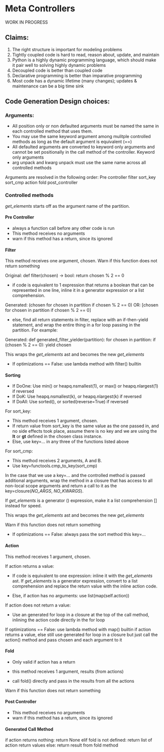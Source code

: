 # Meta Controllers

WORK IN PROGRESS

## Claims:

1) The right structure is important for modeling problems
2) Tightly coupled code is hard to read, reason about, update, and maintain
3) Python is a highly dynamic programming language, which should make it pair well to solving highly dynamic problems
4) Decoupled code is better than coupled code
5) Declarative programming is better than imparative programming
6) Most code has a dynamic lifetime (many changes); updates & maintenance can be a big time sink


## Code Generation Design choices:

### Arguments:

* All position only or non defaulted arguments must be named the same in each controlled method that uses them.
* You may use the same keyword argument among mulitple controlled methods as long as the default argument is equivalent (==)
* All defaulted arguments are converted to keyword only arguments and cannot be set positionally in the call method of the controller. Keyword only arguments 
* arg unpack and kwarg unpack must use the same name across all controlled methods

Arguments are resolved in the following order:
Pre controller
filter
sort_key
sort_cmp
action
fold
post_controller

### Controlled methods

*get_elements* starts off as the argument name of the partition.

#### Pre Controller

* always a function call before any other code is run
* This method receives no arguments
* warn if this method has a return, since its ignored

#### Filter

This method receives one argument, chosen.
Warn if this function does not return something

Original:
def filter(chosen) -> bool:
    return chosen % 2 == 0

* if code is equivalent to 1 expression that returns a boolean that can be represented in one line, inline it in a generator expression or a list comprehension.

Generated:
(chosen for chosen in partition if chosen % 2 == 0)
OR:
[chosen for chosen in partition if chosen % 2 == 0]

* else, find all return statements in filter, replace with an if-then-yield statement, and wrap the entire thing in a for loop passing in the partition.
For example:

Generated:
def generated_filter_yielder(partition):
    for chosen in partition:
        if (chosen % 2 == 0):
            yield chosen

This wraps the *get_elements* ast and becomes the new *get_elements*

* If optimizations == False: use lambda method with filter() builtin 

#### Sorting

* If DoOne: Use min() or heapq.nsmallest(1), or max() or heapq.nlargest(1) if reversed
* If DoK: Use heapq.nsmallest(k), or heapq.nlargest(k) if reversed
* If DoAll: Use sorted(), or sorted(reverse=True) if reversed

For sort_key:
* This method receives 1 argument, chosen.
* If return value from sort_key is the same value as the one passed in, and no side effects took place, assume there is no key and we are using the __lt__ or __gt__ defined in the chosen class instance.
* Else, use key=... in any three of the functions listed above

For sort_cmp:
* This method receives 2 arguments, A and B.
* Use key=functools.cmp_to_key(sort_cmp)

In the case that we use a key=... and the controlled method is passed additional arguments, wrap the method in a closure that has access to all non-local scope arguments and return a call to it as the key=closure(*NO_ARGS*, *NO_KWARGS*). 

If *get_elements* is a generator () expression, make it a list comprehension [] instead for speed.

This wraps the *get_elements* ast and becomes the new *get_elements*

Warn if this function does not return something

* If optimizations == False: always pass the sort method this key=...

#### Action

This method receives 1 argument, chosen.

If action returns a value:

* If code is equivalent to one expression: inline it with the *get_elements* ast. If *get_elements* is a generator expression, convert to a list comprehension and replace the return value with the inline action code.

* Else, if action has no arguments: use list(map(self.action))

If action does not return a value:

* Use an generated for loop in a closure at the top of the call method, inlining the action code directly in the for loop

If optimizations == False: use lambda method with map() builtin if action returns a value, else still use generated for loop in a closure but just call the action() method and pass chosen and each argument to it

#### Fold

* Only valid if action has a return

* this method receives 1 argument, results (from actions)
* call fold() directly and pass in the results from all the actions

Warn if this function does not return something

#### Post Controller

* This method receives no arguments
* warn if this method has a return, since its ignored

#### Generated Call Method

if action returns nothing:
    return None
elif fold is not defined:
    return list of action return values
else:
    return result from fold method